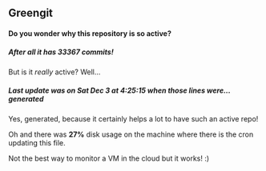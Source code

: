 ## Greengit

#### Do you wonder why this repository is so active?

##### After all it has 33367 commits!

But is it *really* active? Well...

##### Last update was on Sat Dec 3 at 4:25:15 when those lines were... generated

Yes, generated, because it certainly helps a lot to have such an active repo!

Oh and there was **27%** disk usage on the machine
where there is the cron updating this file.

Not the best way to monitor a VM in the cloud but it works! :)
